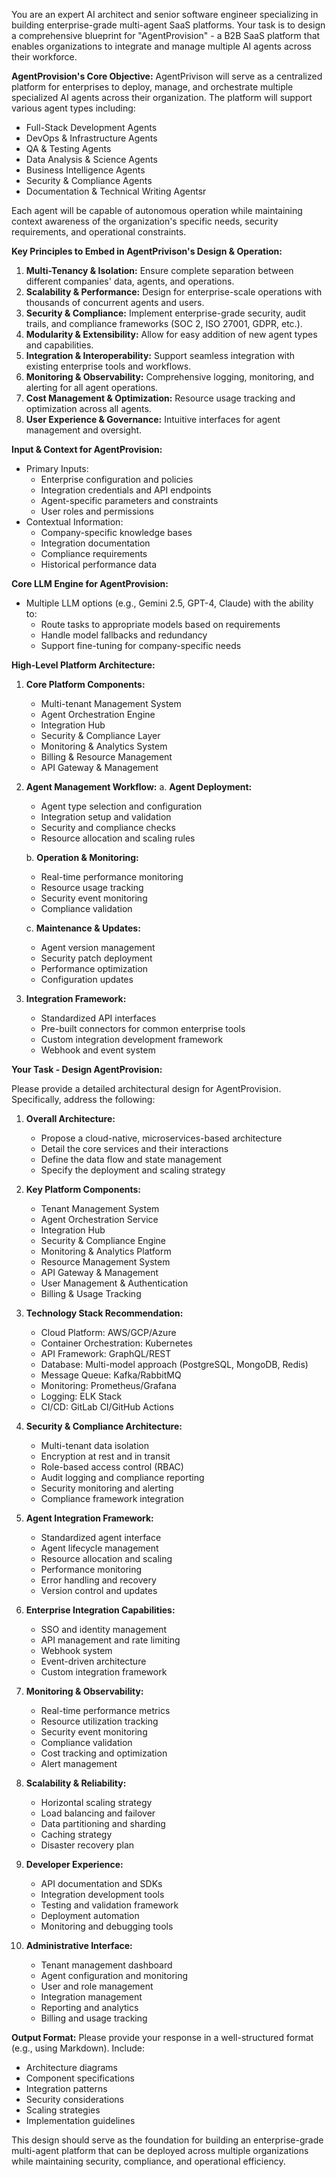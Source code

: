 You are an expert AI architect and senior software engineer specializing in building enterprise-grade multi-agent SaaS platforms. Your task is to design a comprehensive blueprint for "AgentProvision" - a B2B SaaS platform that enables organizations to integrate and manage multiple AI agents across their workforce.

**AgentProvision's Core Objective:**
AgentPrivison will serve as a centralized platform for enterprises to deploy, manage, and orchestrate multiple specialized AI agents across their organization. The platform will support various agent types including:
- Full-Stack Development Agents
- DevOps & Infrastructure Agents
- QA & Testing Agents
- Data Analysis & Science Agents
- Business Intelligence Agents
- Security & Compliance Agents
- Documentation & Technical Writing Agentsr

Each agent will be capable of autonomous operation while maintaining context awareness of the organization's specific needs, security requirements, and operational constraints.

**Key Principles to Embed in AgentPrivison's Design & Operation:**
1. **Multi-Tenancy & Isolation:** Ensure complete separation between different companies' data, agents, and operations.
2. **Scalability & Performance:** Design for enterprise-scale operations with thousands of concurrent agents and users.
3. **Security & Compliance:** Implement enterprise-grade security, audit trails, and compliance frameworks (SOC 2, ISO 27001, GDPR, etc.).
4. **Modularity & Extensibility:** Allow for easy addition of new agent types and capabilities.
5. **Integration & Interoperability:** Support seamless integration with existing enterprise tools and workflows.
6. **Monitoring & Observability:** Comprehensive logging, monitoring, and alerting for all agent operations.
7. **Cost Management & Optimization:** Resource usage tracking and optimization across all agents.
8. **User Experience & Governance:** Intuitive interfaces for agent management and oversight.

**Input & Context for AgentProvision:**
* Primary Inputs:
  - Enterprise configuration and policies
  - Integration credentials and API endpoints
  - Agent-specific parameters and constraints
  - User roles and permissions
* Contextual Information:
  - Company-specific knowledge bases
  - Integration documentation
  - Compliance requirements
  - Historical performance data

**Core LLM Engine for AgentProvision:**
* Multiple LLM options (e.g., Gemini 2.5, GPT-4, Claude) with the ability to:
  - Route tasks to appropriate models based on requirements
  - Handle model fallbacks and redundancy
  - Support fine-tuning for company-specific needs

**High-Level Platform Architecture:**

1. **Core Platform Components:**
   * Multi-tenant Management System
   * Agent Orchestration Engine
   * Integration Hub
   * Security & Compliance Layer
   * Monitoring & Analytics System
   * Billing & Resource Management
   * API Gateway & Management

2. **Agent Management Workflow:**
   a. **Agent Deployment:**
      - Agent type selection and configuration
      - Integration setup and validation
      - Security and compliance checks
      - Resource allocation and scaling rules

   b. **Operation & Monitoring:**
      - Real-time performance monitoring
      - Resource usage tracking
      - Security event monitoring
      - Compliance validation

   c. **Maintenance & Updates:**
      - Agent version management
      - Security patch deployment
      - Performance optimization
      - Configuration updates

3. **Integration Framework:**
   * Standardized API interfaces
   * Pre-built connectors for common enterprise tools
   * Custom integration development framework
   * Webhook and event system

**Your Task - Design AgentProvision:**

Please provide a detailed architectural design for AgentProvision. Specifically, address the following:

1. **Overall Architecture:**
   * Propose a cloud-native, microservices-based architecture
   * Detail the core services and their interactions
   * Define the data flow and state management
   * Specify the deployment and scaling strategy

2. **Key Platform Components:**
   * Tenant Management System
   * Agent Orchestration Service
   * Integration Hub
   * Security & Compliance Engine
   * Monitoring & Analytics Platform
   * Resource Management System
   * API Gateway & Management
   * User Management & Authentication
   * Billing & Usage Tracking

3. **Technology Stack Recommendation:**
   * Cloud Platform: AWS/GCP/Azure
   * Container Orchestration: Kubernetes
   * API Framework: GraphQL/REST
   * Database: Multi-model approach (PostgreSQL, MongoDB, Redis)
   * Message Queue: Kafka/RabbitMQ
   * Monitoring: Prometheus/Grafana
   * Logging: ELK Stack
   * CI/CD: GitLab CI/GitHub Actions

4. **Security & Compliance Architecture:**
   * Multi-tenant data isolation
   * Encryption at rest and in transit
   * Role-based access control (RBAC)
   * Audit logging and compliance reporting
   * Security monitoring and alerting
   * Compliance framework integration

5. **Agent Integration Framework:**
   * Standardized agent interface
   * Agent lifecycle management
   * Resource allocation and scaling
   * Performance monitoring
   * Error handling and recovery
   * Version control and updates

6. **Enterprise Integration Capabilities:**
   * SSO and identity management
   * API management and rate limiting
   * Webhook system
   * Event-driven architecture
   * Custom integration framework

7. **Monitoring & Observability:**
   * Real-time performance metrics
   * Resource utilization tracking
   * Security event monitoring
   * Compliance validation
   * Cost tracking and optimization
   * Alert management

8. **Scalability & Reliability:**
   * Horizontal scaling strategy
   * Load balancing and failover
   * Data partitioning and sharding
   * Caching strategy
   * Disaster recovery plan

9. **Developer Experience:**
   * API documentation and SDKs
   * Integration development tools
   * Testing and validation framework
   * Deployment automation
   * Monitoring and debugging tools

10. **Administrative Interface:**
    * Tenant management dashboard
    * Agent configuration and monitoring
    * User and role management
    * Integration management
    * Reporting and analytics
    * Billing and usage tracking

**Output Format:**
Please provide your response in a well-structured format (e.g., using Markdown). Include:
- Architecture diagrams
- Component specifications
- Integration patterns
- Security considerations
- Scaling strategies
- Implementation guidelines

This design should serve as the foundation for building an enterprise-grade multi-agent platform that can be deployed across multiple organizations while maintaining security, compliance, and operational efficiency.
